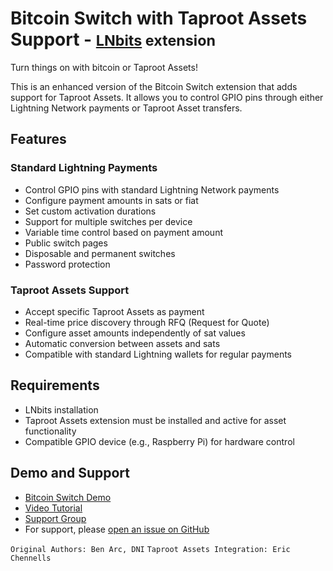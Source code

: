 # Bitcoin Switch with Taproot Assets Support - <small>[LNbits](https://github.com/lnbits/lnbits) extension</small>

Turn things on with bitcoin or Taproot Assets!

This is an enhanced version of the Bitcoin Switch extension that adds support for Taproot Assets. It allows you to control GPIO pins through either Lightning Network payments or Taproot Asset transfers.

## Features

### Standard Lightning Payments
- Control GPIO pins with standard Lightning Network payments
- Configure payment amounts in sats or fiat
- Set custom activation durations
- Support for multiple switches per device
- Variable time control based on payment amount
- Public switch pages
- Disposable and permanent switches
- Password protection

### Taproot Assets Support
- Accept specific Taproot Assets as payment
- Real-time price discovery through RFQ (Request for Quote)
- Configure asset amounts independently of sat values
- Automatic conversion between assets and sats
- Compatible with standard Lightning wallets for regular payments

## Requirements

- LNbits installation
- Taproot Assets extension must be installed and active for asset functionality
- Compatible GPIO device (e.g., Raspberry Pi) for hardware control

## Demo and Support
- [Bitcoin Switch Demo](https://bitcoinswitch.lnbits.com)
- [Video Tutorial](https://www.youtube.com/@makerbits7700)
- [Support Group](https://t.me/makerbits)
- For support, please [open an issue on GitHub](https://github.com/echennells/bitcoinswitch_extension/issues)

`Original Authors: Ben Arc, DNI`
`Taproot Assets Integration: Eric Chennells`